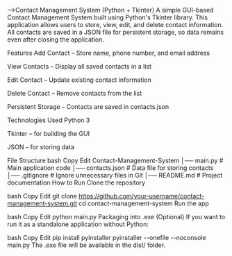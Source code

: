  -->Contact Management System (Python + Tkinter)
A simple GUI-based Contact Management System built using Python's Tkinter library.
This application allows users to store, view, edit, and delete contact information.
All contacts are saved in a JSON file for persistent storage, so data remains even after closing the application.

Features
Add Contact – Store name, phone number, and email address

View Contacts – Display all saved contacts in a list

Edit Contact – Update existing contact information

Delete Contact – Remove contacts from the list

Persistent Storage – Contacts are saved in contacts.json

Technologies Used
Python 3

Tkinter – for building the GUI

JSON – for storing data

File Structure
bash
Copy
Edit
Contact-Management-System
│── main.py         # Main application code
│── contacts.json   # Data file for storing contacts
│── .gitignore      # Ignore unnecessary files in Git
│── README.md       # Project documentation
How to Run
Clone the repository

bash
Copy
Edit
git clone https://github.com/your-username/contact-management-system.git
cd contact-management-system
Run the app

bash
Copy
Edit
python main.py
Packaging into .exe (Optional)
If you want to run it as a standalone application without Python:

bash
Copy
Edit
pip install pyinstaller
pyinstaller --onefile --noconsole main.py
The .exe file will be available in the dist/ folder.